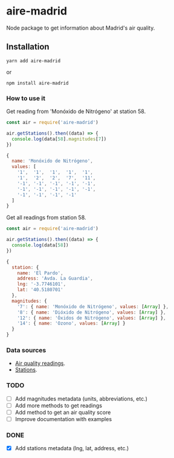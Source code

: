 # aire-madrid

Node package to get information about Madrid's air quality.

## Installation

`yarn add aire-madrid`

or

`npm install aire-madrid`

### How to use it 

Get reading from 'Monóxido de Nitrógeno' at station 58.

```js
const air = require('aire-madrid')

air.getStations().then((data) => {
  console.log(data[58].magnitudes[7])
})
```

```js
{
  name: 'Monóxido de Nitrógeno',
  values: [
    '1',  '1',  '1',  '1',  '1',
    '1',  '2',  '2',  '7',  '11',
    '-1', '-1', '-1', '-1', '-1',
    '-1', '-1', '-1', '-1', '-1',
    '-1', '-1', '-1', '-1'
  ]
}
```

Get all readings from station 58.

```js
const air = require('aire-madrid')

air.getStations().then((data) => {
  console.log(data[58])
})
```
```js
{
  station: {
    name: 'El Pardo',
    address: 'Avda. La Guardia',
    lng: '-3.7746101',
    lat: '40.5180701'
  },
  magnitudes: {
    '7': { name: 'Monóxido de Nitrógeno', values: [Array] },
    '8': { name: 'Dióxido de Nitrógeno', values: [Array] },
    '12': { name: 'Óxidos de Nitrógeno', values: [Array] },
    '14': { name: 'Ozono', values: [Array] }
  }
}
```

### Data sources

- [Air quality readings](https://datos.madrid.es/sites/v/index.jsp?vgnextoid=41e01e007c9db410VgnVCM2000000c205a0aRCRD&vgnextchannel=374512b9ace9f310VgnVCM100000171f5a0aRCRD).
- [Stations](https://datos.madrid.es/sites/v/index.jsp?vgnextoid=2ac5be53b4d2b610VgnVCM2000001f4a900aRCRD&vgnextchannel=374512b9ace9f310VgnVCM100000171f5a0aRCRD).

### TODO

- [ ] Add magnitudes metadata (units, abbreviations, etc.)
- [ ] Add more methods to get readings
- [ ] Add method to get an air quality score
- [ ] Improve documentation with examples

### DONE

- [x] Add stations metadata (lng, lat, address, etc.)
